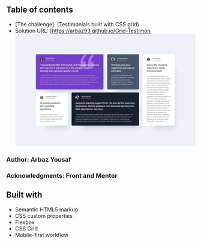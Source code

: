 ## Table of contents

- [The challenge]: (Testimonials built with CSS grid)
- Solution URL: [https://arbaz93.github.io/Grid-Testimon
![Screenshot](./design/desktop-design.jpg)

### Author: Arbaz Yousaf
### Acknowledgments: Front and Mentor

## Built with

- Semantic HTML5 markup
- CSS custom properties
- Flexbox
- CSS Grid
- Mobile-first workflow
